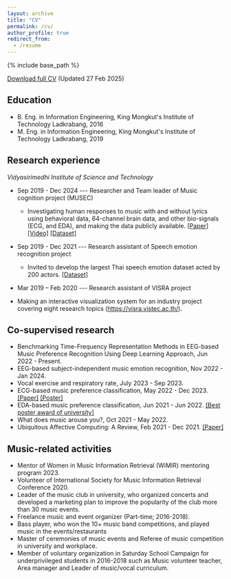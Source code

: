 ```yaml
---
layout: archive
title: "CV"
permalink: /cv/
author_profile: true
redirect_from:
  - /resume
---
```


{% include base_path %}

[Download full CV](https://github.com/ssoravitt/ssoravitt.github.io.git) (Updated 27 Feb 2025)

## Education

* B. Eng. in Information Engineering, King Mongkut's Institute of Technology Ladkrabang, 2016
  <!-- * Thesis --- Thai music emotion recognition based on Western music (written in Thai) [[Link]](https://opac.lib.kmitl.ac.th/catalog/BibItem.aspx?BibID=b00273711) -->
* M. Eng. in Information Engineering, King Mongkut's Institute of Technology Ladkrabang, 2019
  <!-- * Thesis --- Note score recognition -->
<!-- * Ph.D in Version Control Theory, GitHub University, 2018 (expected) -->

## Research experience

*Vidyasirimedhi Institute of Science and Technology*
* Sep 2019 - Dec 2024 --- Researcher and Team leader of Music cognition project (MUSEC)
  * Investigating human responses to music with and without lyrics using behavioral data, 64-channel brain data, and other bio-signals (ECG, and EDA), and making the data publicly available. [[Paper]](https://ieeexplore.ieee.org/document/9402806) [[Video]](https://youtu.be/jdnipFzvos4) [[Dataset]](https://github.com/IoBT-VISTEC/MUSEC)
  <!-- * Supervisor: Asst. Prof. Dr. Theerawit Wilaiprasitporn -->

* Sep 2019 - Dec 2021 --- Research assistant of Speech emotion recognition project
  * Invited to develop the largest Thai speech emotion dataset acted by 200 actors. [[Dataset]](https://github.com/vistec-AI/dataset-releases/releases/tag/v1)

* Mar 2019 – Feb 2020 --- Research assistant of VISRA project 
* Making an interactive visualization system for an industry project covering eight research topics (https://visra.vistec.ac.th/).
  <!-- * Making the interactive visualizations of research data and [project website](https://visra.vistec.ac.th).-->

## Co-supervised research
* Benchmarking Time-Frequency Representation Methods in EEG-based Music Preference Recognition Using Deep Learning Approach, Jun 2022 - Present.
* EEG-based subject-independent music emotion recognition, Nov 2022 - Jan 2024.
* Vocal exercise and respiratory rate, July 2023 - Sep 2023.
* ECG-based music preference classification, May 2022 - Dec 2023. [[Paper]](https://ieeexplore.ieee.org/document/10325240) [[Poster]](https://drive.google.com/file/d/1VtqszINiAbvCiBUaR5Q_-E5egUmfFxQH/view?usp=sharing)
* EDA-based music preference classification, Jun 2021 - Jun 2022. [[Best poster award of university]](https://drive.google.com/file/d/1fhBA9g-PXZKsSzrXUBVIheheM-3AjHIY/view)
* What does music arouse you?, Oct 2021 - May 2022.
* Ubiquitous Affective Computing: A Review, Feb 2021 - Dec 2021. [[Paper]](https://ieeexplore.ieee.org/document/9662339)

<!-- ## Skills
* Programming
  * Python, R, MATLAB, Javascript, HTML, and CSS
* Language 
  * Thai (Native)
  * CEFR Level B2 in all tasks -->

## Music-related activities
  * Mentor of Women in Music Information Retrieval (WiMIR) mentoring program 2023.
  * Volunteer of International Society for Music Information Retrieval Conference 2020.
  * Leader of the music club in university, who organized concerts and developed a marketing plan to improve the popularity of the club more than 30 music events.
  * Freelance music and event organizer (Part-time; 2016-2018).
  * Bass player, who won the 10+ music band competitions, and played music in the events/restaurants 
  * Master of ceremonies of music events and Referee of music competition in university and workplace.
  * Member of voluntary organization in Saturday School Campaign for underprivileged students in 2016-2018 such as Music volunteer teacher, Area manager and Leader of music/vocal curriculum.